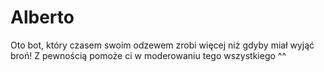 # Alberto
Oto bot, który czasem swoim odzewem zrobi więcej niż gdyby miał wyjąć broń! Z pewnością pomoże ci w moderowaniu tego wszystkiego ^^
